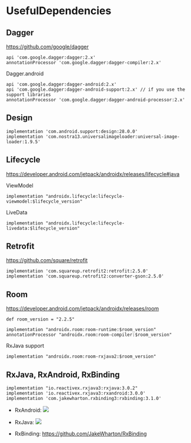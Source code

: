 # UsefulDependencies

## Dagger
https://github.com/google/dagger

    api 'com.google.dagger:dagger:2.x'
    annotationProcessor 'com.google.dagger:dagger-compiler:2.x'
Dagger.android

    api 'com.google.dagger:dagger-android:2.x'
    api 'com.google.dagger:dagger-android-support:2.x' // if you use the support libraries
    annotationProcessor 'com.google.dagger:dagger-android-processor:2.x' 
    

## Design

    implementation 'com.android.support:design:28.0.0'
    implementation 'com.nostra13.universalimageloader:universal-image-loader:1.9.5'
    
## Lifecycle
https://developer.android.com/jetpack/androidx/releases/lifecycle#java

ViewModel

    implementation "androidx.lifecycle:lifecycle-viewmodel:$lifecycle_version"
LiveData

    implementation "androidx.lifecycle:lifecycle-livedata:$lifecycle_version"

## Retrofit 
https://github.com/square/retrofit

    implementation 'com.squareup.retrofit2:retrofit:2.5.0'
    implementation 'com.squareup.retrofit2:converter-gson:2.5.0'
    
## Room
https://developer.android.com/jetpack/androidx/releases/room
    
    def room_version = "2.2.5"

    implementation "androidx.room:room-runtime:$room_version"   
    annotationProcessor "androidx.room:room-compiler:$room_version"
RxJava support
    
    implementation "androidx.room:room-rxjava2:$room_version"

## RxJava, RxAndroid, RxBinding 

    implementation "io.reactivex.rxjava3:rxjava:3.0.2"
    implementation 'io.reactivex.rxjava3:rxandroid:3.0.0'
    implementation 'com.jakewharton.rxbinding3:rxbinding:3.1.0'
    
* RxAndroid: <a href='http://search.maven.org/#search%7Cga%7C1%7Cg%3A%22io.reactivex.rxjava3%22%20a%3A%22rxandroid%22'><img src='http://img.shields.io/maven-central/v/io.reactivex.rxjava3/rxandroid.svg'></a>
* RxJava: <a href='http://search.maven.org/#search%7Cga%7C1%7Cg%3A%22io.reactivex.rxjava3%22%20a%3A%22rxjava%22'><img src='http://img.shields.io/maven-central/v/io.reactivex.rxjava3/rxjava.svg'></a>

* RxBinding: https://github.com/JakeWharton/RxBinding
    



    
